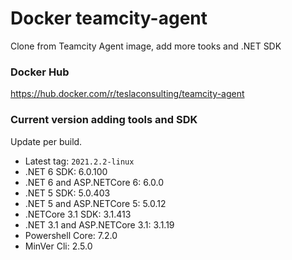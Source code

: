 # Docker teamcity-agent

Clone from Teamcity Agent image, add more tooks and .NET SDK

### Docker Hub

https://hub.docker.com/r/teslaconsulting/teamcity-agent

### Current version adding tools and SDK

Update per build.

- Latest tag: `2021.2.2-linux`
- .NET 6 SDK: 6.0.100
- .NET 6 and ASP.NETCore 6: 6.0.0
- .NET 5 SDK: 5.0.403
- .NET 5 and ASP.NETCore 5: 5.0.12
- .NETCore 3.1 SDK: 3.1.413
- .NET 3.1 and ASP.NETCore 3.1: 3.1.19
- Powershell Core: 7.2.0
- MinVer Cli: 2.5.0
